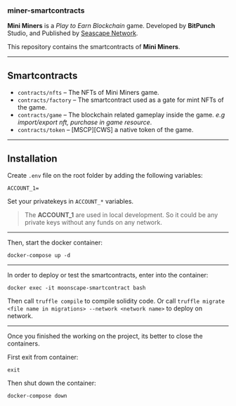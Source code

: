 ### miner-smartcontracts


**Mini Miners** is a *Play to Earn Blockchain* game. Developed by **BitPunch** Studio, and Published by [Seascape Network](https://seascape.network/).

This repository contains the smartcontracts of **Mini Miners**.

---
## Smartcontracts

* `contracts/nfts` &ndash; The NFTs of Mini Miners game.
* `contracts/factory` &ndash; The smartcontract used as a gate for mint NFTs of the game.
* `contracts/game` &ndash; The blockchain related gameplay inside the game. *e.g import/export nft, purchase in game resource*.
* `contracts/token` &ndash; [MSCP][CWS] a native token of the game.

---
## Installation
Create `.env` file on the root folder by adding the following variables:

```
ACCOUNT_1=
```

Set your privatekeys in `ACCOUNT_*` variables.

> The **ACCOUNT_1** are used in local development. So it could be any private keys without any funds on any network.

---

Then, start the docker container:

```
docker-compose up -d
```


---

In order to deploy or test the smartcontracts, enter into the container:

```
docker exec -it moonscape-smartcontract bash
```

Then call `truffle compile` to compile solidity code. Or call `truffle migrate <file name in migrations> --network <network name>` to deploy on network.

---
Once you finished the working on the project, its better to close the containers.

First exit from container:

```
exit
```

Then shut down the container:

```
docker-compose down
```